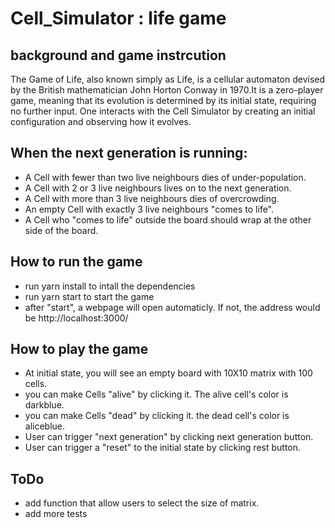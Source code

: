 # Cell_Simulator : life game

## background and game instrcution
The Game of Life, also known simply as Life, is a cellular automaton devised by the British mathematician John Horton Conway in 1970.It is a zero-player game, meaning that its evolution is determined by its initial state, requiring no further input. One interacts with the Cell Simulator by creating an initial configuration and observing how it evolves.
## When the next generation is running:
* A Cell with fewer than two live neighbours dies of under-population.
* A Cell with 2 or 3 live neighbours lives on to the next generation.
* A Cell with more than 3 live neighbours dies of overcrowding.
* An empty Cell with exactly 3 live neighbours "comes to life".
* A Cell who "comes to life" outside the board should wrap at the other side of the board.

## How to run the game
* run yarn install to intall the dependencies
* run yarn start to start the game
* after "start", a webpage will open automaticly. If not, the address would be http://localhost:3000/
## How to play the game
* At initial state, you will see an empty board with 10X10 matrix with 100 cells.
* you can make Cells "alive" by clicking it. The alive cell's color is darkblue.
* you can make Cells "dead" by clicking it. the dead cell's color is aliceblue.
* User can trigger "next generation" by clicking next generation button.
* User can trigger a "reset" to the initial state by clicking rest button.

## ToDo
* add function that allow users to select the size of matrix.
* add more tests 



